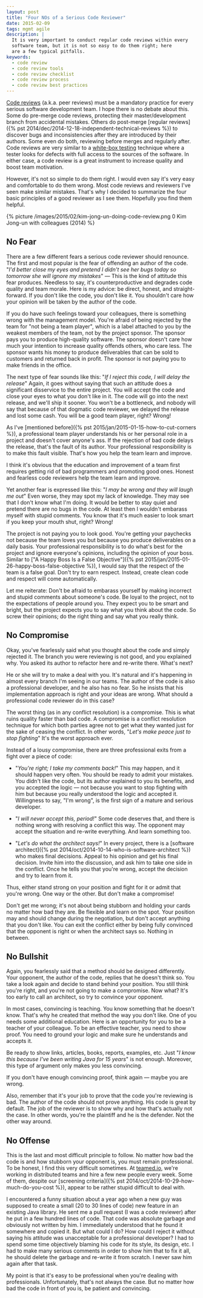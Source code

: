 ```yaml
---
layout: post
title: "Four NOs of a Serious Code Reviewer"
date: 2015-02-09
tags: mgmt agile
description: |
  It is very important to conduct regular code reviews within every
  software team, but it is not so easy to do them right; here
  are a few typical pitfalls.
keywords:
  - code review
  - code review tools
  - code review checklist
  - code review process
  - code review best practices
---
```


[Code reviews](http://en.wikipedia.org/wiki/Code_review)
(a.k.a. peer reviews) must be a mandatory practice for every
serious software development team. I hope there is no debate about this. Some
do pre-merge code reviews, protecting their master/development branch from
accidental mistakes. Others do post-merge
[regular reviews]({% pst 2014/dec/2014-12-18-independent-technical-reviews %})
to discover bugs and inconsistencies after they are introduced by their
authors. Some even do both, reviewing before merges and regularly after. Code reviews
are very similar to a [white-box testing](http://en.wikipedia.org/wiki/White-box_testing)
technique where a tester looks for defects with full access to the sources of the software.
In either case, a code review is a great instrument to increase quality and
boost team motivation.

However, it's not so simple to do them right. I would even say it's
very easy and comfortable to do them wrong. Most code reviews
and reviewers I've seen make similar mistakes. That's why I decided
to summarize the four basic principles of a good reviewer as I see them.
Hopefully you find them helpful.

<!--more-->

{% picture /images/2015/02/kim-jong-un-doing-code-review.png 0 Kim Jong-un with colleagues (2014) %}

## No Fear

There are a few different fears a serious code reviewer should renounce.
The first and most popular is the fear of offending an author of the code.
"_I'd better close my eyes and pretend I didn't see her bugs today so tomorrow she will ignore my mistakes_" &mdash;
This is the kind of attitude this fear produces. Needless to say, it's
counterproductive and degrades code quality and team morale. Here is my advice:
be direct, honest, and straight-forward. If you don't like the code, you don't like it.
You shouldn't care how your opinion will be taken by the author of the code.

If you do have such feelings toward your colleagues, there is something
wrong with the management model. You're afraid of being rejected by the
team for "not being a team player", which is a label attached to you by
the weakest members of the team, not by the project sponsor. The sponsor
pays you to produce high-quality software. The sponsor doesn't care how much your
intention to increase quality offends others, who care less. The sponsor
wants his money to produce deliverables that can be sold to customers and
returned back in profit. The sponsor is not paying you to make friends in
the office.

The next type of fear sounds like this: "_If I reject this code, I will delay the release_"
Again, it goes without saying that such an attitude does a significant disservice to the entire project.
You will accept the code and close your eyes to what you don't like
in it. The code will go into the next release, and we'll ship it sooner.
You won't be a bottleneck, and nobody will say that because of that
dogmatic code reviewer, we delayed the release and lost some cash. You will
be a good team player, right? Wrong!

As I've [mentioned before]({% pst 2015/jan/2015-01-15-how-to-cut-corners %}), a professional
team player understands his or her personal role in a project and doesn't cover
anyone's ass. If the rejection of bad code delays the release, that's
the fault of its author. Your professional responsibility is to make this fault visible.
That's how you help the team learn and improve.

I think it's obvious that the education and improvement of a team first requires
getting rid of bad programmers and promoting good ones. Honest and fearless
code reviewers help the team learn and improve.

Yet another fear is expressed like this: "_I may be wrong and they will laugh me out_"
Even worse, they may spot my lack of knowledge. They may
see that I don't know what I'm doing. It would be better to stay quiet and pretend
there are no bugs in the code. At least then I wouldn't embarass myself
with stupid comments. You know that it's much easier to look smart if you keep
your mouth shut, right? Wrong!

The project is not paying you to look good. You're getting your paychecks
not because the team loves you but because you produce deliverables on
a daily basis. Your professional responsibility is to do what's best
for the project and ignore everyone's opinions, including the opinion of your
boss. Similar to ["A Happy Boss Is a False Objective"]({% pst 2015/jan/2015-01-26-happy-boss-false-objective %}),
I would say that the respect of the team is a false goal. Don't try to earn respect.
Instead, create clean code and respect will come automatically.

Let me reiterate: Don't be afraid to embarass yourself by making incorrect and stupid comments
about someone's code. Be loyal to the project, not to the expectations of
people around you. They expect you to be smart and bright, but the project
expects you to say what you think about the code. So screw their opinions;
do the right thing and say what you really think.

## No Compromise

Okay, you've fearlessly said what you thought about the code and simply rejected it.
The branch you were reviewing is not good, and you explained why. You asked
its author to refactor here and re-write there. What's next?

He or she will try to make a deal with you. It's natural and it's
happening in almost every branch I'm seeing in our teams. The author of the
code is also a professional developer, and he also has no fear. So he insists
that his implementation approach is right and your ideas are wrong. What
should a professional code reviewer do in this case?

The worst thing (as in any conflict resolution) is a compromise. This is what
ruins quality faster than bad code. A compromise
is a conflict resolution technique for which both parties agree not to get
what they wanted just for the sake of ceasing the conflict. In other words,
"_Let's make peace just to stop fighting_" It's the worst approach ever.

Instead of a lousy compromise, there are three professional exits from a fight
over a piece of code:

 * "_You're right; I take my comments back!_" This may happen, and it should
 happen very often. You should be ready to admit your mistakes. You didn't like
 the code, but its author explained to you its benefits, and you accepted
 the logic &mdash; not because you want to stop fighting with him but because
 you really understood the logic and accepted it. Willingness to say, "I'm wrong",
 is the first sign of a mature and serious developer.

 * "_I will never accept this, period!_" Some code deserves that, and there
 is nothing wrong with resolving a conflict this way. The opponent may accept
 the situation and re-write everything. And learn something too.

 * "_Let's do what the architect says!_" In every project, there is
 a [software architect]({% pst 2014/oct/2014-10-14-who-is-software-architect %})
 who makes final decisions. Appeal to his opinion and get his final decision.
 Invite him into the discussion, and ask him to take one side in the conflict. Once
 he tells you that you're wrong, accept the decision and try to learn from it.

Thus, either stand strong on your position and fight for it or admit that you're
wrong. One way or the other. But don't make a compromise!

Don't get me wrong; it's not about being stubborn and holding your cards
no matter how bad they are. Be flexible and learn on the spot. Your position
may and should change during the negotiation, but don't accept anything that
you don't like. You can exit the conflict either by being fully convinced that the
opponent is right or when the architect says so. Nothing in between.

## No Bullshit

Again, you fearlessly said that a method should be designed differently.
Your opponent, the author of the code, replies that he doesn't think so.
You take a look again and decide to stand behind your position. You still think
you're right, and you're not going to make a compromise. Now what?
It's too early to call an architect, so try to convince your opponent.

In most cases, convincing is teaching. You know something that he doesn't know.
That's why he created that method the way you don't like. One of you needs
some additional education. Here is an opportunity for you to be a teacher
of your colleague. To be an effective teacher, you need to show proof. You
need to ground your logic and make sure he understands and accepts it.

Be ready to show links, articles, books, reports, examples, etc. Just
"_I know this because I've been writing Java for 15 years_" is not enough. Moreover,
this type of argument only makes you less convincing.

If you don't have enough convincing proof, think again &mdash; maybe you are wrong.

Also, remember that it's your job to prove that the code you're reviewing
is bad. The author of the code should not prove anything. His code is great
by default. The job of the reviewer is to show why and how that's actually not the case.
In other words, you're the plaintiff and he is the defender. Not the other way around.

## No Offense

This is the last and most difficult principle to follow. No matter how bad the
code is and how stubborn your opponent is, you must remain professional. To be honest,
I find this very difficult sometimes. At [teamed.io](http://www.teamed.io),
we're working in distributed teams and hire a few new people every week. Some
of them, despite our [screening criteria]({% pst 2014/oct/2014-10-29-how-much-do-you-cost %}),
appear to be rather <span class="strike">stupid</span> difficult to deal with.

I encountered a funny situation about a year ago when a new guy was supposed to
create a small (20 to 30 lines of code) new feature in an existing Java library. He sent me a pull
request (I was a code reviewer) after he put in a few hundred lines of code.
That code was absolute garbage and obviously not written by him. I immediately
understood that he found it somewhere and copied it. But what could I do?
How could I reject it without saying his attitude was unacceptable
for a professional developer? I had to spend some time objectively blaming
his code for its style, its design, etc. I had to make many serious
comments in order to show him that to fix it all, he should
delete the garbage and re-write it from scratch. I never saw him again
after that task.

My point is that it's easy to be professional when you're dealing with
professionals. Unfortunately, that's not always the case. But no matter how
bad the code in front of you is, be patient and convincing.
